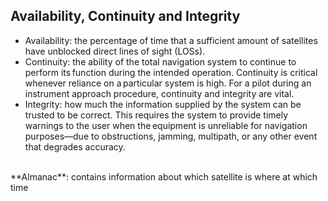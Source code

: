 ## Availability, Continuity and Integrity

- Availability: the percentage of time that a sufficient amount of satellites have unblocked direct lines of sight (LOSs).
- Continuity: the ability of the total navigation system to continue to perform its function during the intended operation. Continuity is critical whenever reliance on a particular system is high. For a pilot during an instrument approach procedure, continuity and integrity are vital.
- Integrity: how much the information supplied by the system can be trusted to be correct. This requires the system to provide timely warnings to the user when the equipment is unreliable for navigation purposes—due to obstructions, jamming, multipath, or any other event that degrades accuracy.
<br>
**Almanac**: contains information about which satellite is where at which time
